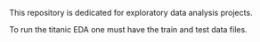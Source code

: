 This repository is dedicated for exploratory data analysis projects.

To run the titanic EDA one must have the train and test data files.
